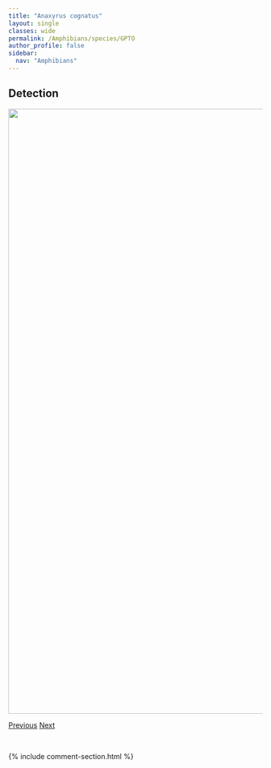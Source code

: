```yaml
---
title: "Anaxyrus cognatus"
layout: single
classes: wide
permalink: /Amphibians/species/GPTO
author_profile: false
sidebar:
  nav: "Amphibians"
---
```


<h2>Detection</h2>

<a href="https://drive.google.com/uc?export=view&id=1tl7sIH8ePBVHJ24Tq2xpBtWeblyI65BB">
<img src="https://drive.google.com/uc?export=view&id=1tl7sIH8ePBVHJ24Tq2xpBtWeblyI65BB" height = "1200" width = "800">
</a>


<a href="/DevelopmentWebsite/Amphibians/species/PLSP" class="pagination--pager" title="Spea bombifrons">Previous</a> <a href="/DevelopmentWebsite/Amphibians/species/WETO" class="pagination--pager" title="Bufo boreas">Next</a>

<p>&nbsp;</p>

{% include comment-section.html %}
